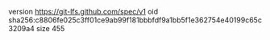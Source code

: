 version https://git-lfs.github.com/spec/v1
oid sha256:c8806fe025c3ff01ce9ab99f181bbbfdf9a1bb5f1e362754e40199c65c3209a4
size 455
